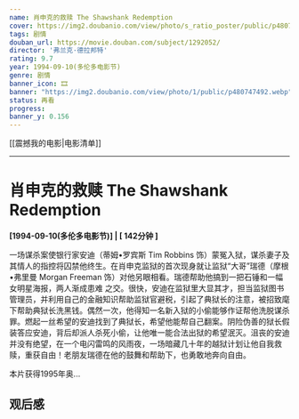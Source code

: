 ```yaml
---
name: 肖申克的救赎 The Shawshank Redemption
cover: https://img2.doubanio.com/view/photo/s_ratio_poster/public/p480747492.webp
tags: 剧情
douban_url: https://movie.douban.com/subject/1292052/
director: '弗兰克·德拉邦特'
rating: 9.7
year: 1994-09-10(多伦多电影节)
genre: 剧情
banner_icon: 🎞
banner: "https://img2.doubanio.com/view/photo/1/public/p480747492.webp"
status: 再看
progress: 
banner_y: 0.156
---
```


[[震撼我的电影|电影清单]]

---

# 肖申克的救赎 The Shawshank Redemption

**[1994-09-10(多伦多电影节)] | [ 142分钟 ]** 

一场谋杀案使银行家安迪（蒂姆•罗宾斯 Tim Robbins 饰）蒙冤入狱，谋杀妻子及其情人的指控将囚禁他终生。在肖申克监狱的首次现身就让监狱“大哥”瑞德（摩根•弗里曼 Morgan Freeman 饰）对他另眼相看。瑞德帮助他搞到一把石锤和一幅女明星海报，两人渐成患难 之交。很快，安迪在监狱里大显其才，担当监狱图书管理员，并利用自己的金融知识帮助监狱官避税，引起了典狱长的注意，被招致麾下帮助典狱长洗黑钱。偶然一次，他得知一名新入狱的小偷能够作证帮他洗脱谋杀罪。燃起一丝希望的安迪找到了典狱长，希望他能帮自己翻案。阴险伪善的狱长假装答应安迪，背后却派人杀死小偷，让他唯一能合法出狱的希望泯灭。沮丧的安迪并没有绝望，在一个电闪雷鸣的风雨夜，一场暗藏几十年的越狱计划让他自我救赎，重获自由！老朋友瑞德在他的鼓舞和帮助下，也勇敢地奔向自由。



















本片获得1995年奥...

## 观后感

